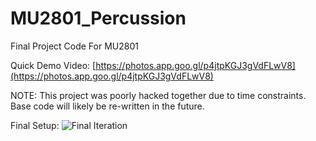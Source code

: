 # MU2801_Percussion
Final Project Code For MU2801

Quick Demo Video: [https://photos.app.goo.gl/p4jtpKGJ3gVdFLwV8](https://photos.app.goo.gl/p4jtpKGJ3gVdFLwV8)

NOTE: This project was poorly hacked together due to time constraints. Base code will likely be re-written in the future.

Final Setup:
![Final Iteration](https://i.imgur.com/zRk1IqF.jpg)
